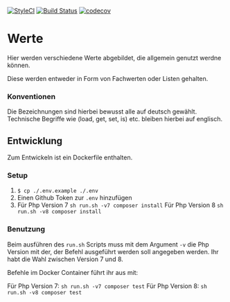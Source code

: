 [![StyleCI](https://styleci.io/repos/78105159/shield?branch=master)](https://styleci.io/repos/78105159)
[![Build Status](https://travis-ci.org/demvsystems/werte.svg?branch=master)](https://travis-ci.org/demvsystems/werte)
[![codecov](https://codecov.io/gh/demvsystems/werte/branch/master/graph/badge.svg)](https://codecov.io/gh/demvsystems/werte)

# Werte
Hier werden verschiedene Werte abgebildet, die allgemein genutzt werdne können.

Diese werden entweder in Form von Fachwerten oder Listen gehalten.


### Konventionen
Die Bezeichnungen sind hierbei bewusst alle auf deutsch gewählt.
Technische Begriffe wie (load, get, set, is) etc. bleiben hierbei auf englisch.


## Entwicklung

Zum Entwickeln ist ein Dockerfile enthalten.

### Setup

1. `$ cp ./.env.example ./.env`
2. Einen Github Token zur `.env` hinzufügen
3. Für Php Version 7 `sh run.sh -v7 composer install`
Für Php Version 8 `sh run.sh -v8 composer install`

### Benutzung

Beim ausführen des `run.sh` Scripts muss mit dem Argument `-v` die Php Version mit der, der Befehl ausgeführt werden soll angegeben werden. Ihr habt die Wahl zwischen Version 7 und 8.

Befehle im Docker Container führt ihr aus mit:

Für Php Version 7: `sh run.sh -v7 composer test`
Für Php Version 8: `sh run.sh -v8 composer test`
